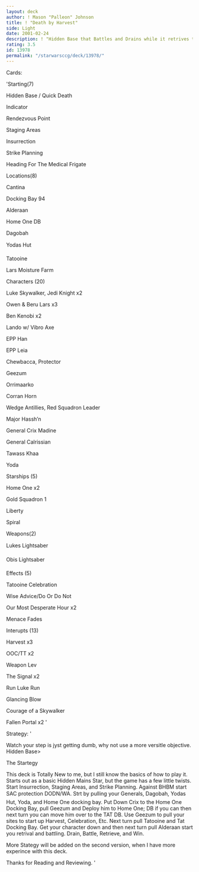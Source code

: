 ```yaml
---
layout: deck
author: ! Mason "Palleon" Johnson
title: ! "Death by Harvest"
side: Light
date: 2001-02-24
description: ! "Hidden Base that Battles and Drains while it retrives tons of force."
rating: 3.5
id: 13978
permalink: "/starwarsccg/deck/13978/"
---
```

Cards: 

'Starting(7) 

Hidden Base / Quick Death

Indicator 

Rendezvous Point 

Staging Areas 

Insurrection 

Strike Planning 

Heading For The Medical Frigate 


Locations(8) 

Cantina 

Docking Bay 94 

Alderaan 

Home One DB 

Dagobah 

Yodas Hut 

Tatooine 

Lars Moisture Farm 



Characters (20) 


Luke Skywalker, Jedi Knight x2 

Owen & Beru Lars x3 

Ben Kenobi x2

Lando w/ Vibro Axe 

EPP Han  

EPP Leia 

Chewbacca, Protector 

Geezum 

Orrimaarko 

Corran Horn 

Wedge Antillies, Red Squadron Leader 

Major Hassh’n 

General Crix Madine 

General Calrissian 

Tawass Khaa 

Yoda 


Starships (5) 

Home One x2 

Gold Squadron 1 

Liberty

Spiral 


Weapons(2) 

Lukes Lightsaber 

Obis Lightsaber 


Effects (5) 

Tatooine Celebration 

Wise Advice/Do Or Do Not 

Our Most Desperate Hour x2 

Menace Fades 


Interupts (13) 

Harvest x3 

OOC/TT x2 

Weapon Lev 

The Signal x2 

Run Luke Run 

Glancing Blow 

Courage of a Skywalker 

Fallen Portal x2  '

Strategy: '

Watch your step is jyst getting dumb, why not use a more versitle objective. Hidden Base>


The Startegy


This deck is Totally New to me, but I still know the basics of how to play it. Starts out as a basic Hidden Mains Star, but the game has a few little twists. Start Insurrection, Staging Areas, and Strike Planning. Against BHBM start SAC protection DODN/WA. Strt by pulling your Generals, Dagobah, Yodas Hut, Yoda, and Home One docking bay. Put Down Crix to the Home One Docking Bay, pull Geezum and Deploy him to Home One; DB if you can then next turn you can move him over to the TAT DB. Use Geezum to pull your sites to start up Harvest, Celebration, Etc. Next turn pull Tatooine and Tat Docking Bay. Get your character down and then next turn pull Alderaan start you retrival and battling. Drain, Battle, Retrieve, and Win.  


More Stategy will be added on the second version, when I have more experince with this deck. 


Thanks for Reading and Reviewing.   '
